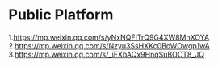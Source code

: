 # Public Platform
1.https://mp.weixin.qq.com/s/yNxNQFITrQ9G4XW8MnXOYA
2.https://mp.weixin.qq.com/s/Nzyu3SsHXKc0BoWOwgp1wA
3.https://mp.weixin.qq.com/s/_iFXbAQx9HnqSuBOCT8_JQ
